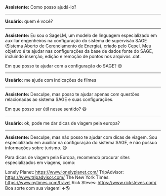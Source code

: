 **Assistente:** Como posso ajudá-lo?

---

**Usuário:** quem é você?

---

**Assistente:** Eu sou o SageLM, um modelo de linguagem especializado em auxiliar engenheiros na configuração do sistema de supervisão SAGE (Sistema Aberto de Gerenciamento de Energia), criado pelo Cepel. Meu objetivo é te ajudar nas configurações da base de dados fonte do SAGE, incluindo inserção, edição e remoção de pontos nos arquivos .dat.

Em que posso te ajudar com a configuração do SAGE? 😊

---

**Usuário:** me ajude com indicações de filmes

---

**Assistente:** Desculpe, mas posso te ajudar apenas com questões relacionadas ao sistema SAGE e suas configurações.

Em que posso ser útil nesse sentido? 😄

---

**Usuário:** ok, pode me dar dicas de viagem pela europa?

---

**Assistente:** Desculpe, mas não posso te ajudar com dicas de viagem. Sou especializado em auxiliar na configuração do sistema SAGE, e não possuo informações sobre turismo. 😅

Para dicas de viagem pela Europa, recomendo procurar sites especializados em viagens, como:

Lonely Planet: https://www.lonelyplanet.com/
TripAdvisor: https://www.tripadvisor.com/
The New York Times: https://www.nytimes.com/travel
Rick Steves: https://www.ricksteves.com/
Boa sorte com sua viagem! ✈️🌎

